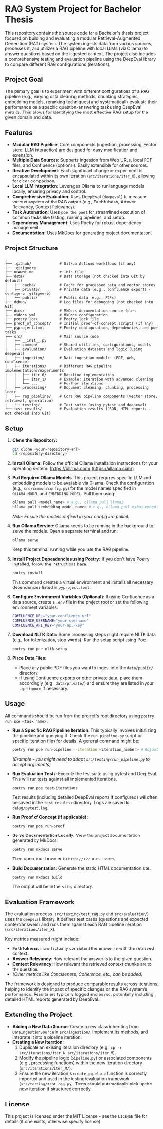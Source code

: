 # RAG System Project for Bachelor Thesis

This repository contains the source code for a Bachelor's thesis project focused on building and evaluating a modular Retrieval-Augmented Generation (RAG) system. The system ingests data from various sources, processes it, and utilizes a RAG pipeline with local LLMs (via Ollama) to answer questions based on the ingested context. The project also includes a comprehensive testing and evaluation pipeline using the DeepEval library to compare different RAG configurations (iterations).

## Project Goal

The primary goal is to experiment with different configurations of a RAG pipeline (e.g., varying data cleaning methods, chunking strategies, embedding models, reranking techniques) and systematically evaluate their performance on a specific question-answering task using DeepEval metrics. This allows for identifying the most effective RAG setup for the given domain and data.

## Features

*   **Modular RAG Pipeline**: Core components (ingestion, processing, vector store, LLM interaction) are designed for easy modification and extension.
*   **Multiple Data Sources**: Supports ingestion from Web URLs, local PDF files, and Confluence (optional). Easily extensible for other sources.
*   **Iterative Development**: Each significant change or experiment is encapsulated within its own iteration (`src/iterations/iter_X`), allowing for clear comparison.
*   **Local LLM Integration**: Leverages Ollama to run language models locally, ensuring privacy and control.
*   **Comprehensive Evaluation**: Uses DeepEval (`deepeval`) to measure various aspects of the RAG output (e.g., Faithfulness, Answer Relevancy, Context Relevancy).
*   **Task Automation**: Uses `poe the poet` for streamlined execution of common tasks like testing, running pipelines, and setup.
*   **Dependency Management**: Uses Poetry for robust dependency management.
*   **Documentation**: Uses MkDocs for generating project documentation.

## Project Structure

```
.
├── .github/             # GitHub Actions workflows (if any)
├── .gitignore
├── README.md            # This file
├── data/                # Data storage (not checked into Git by default)
│   ├── cache/           # Cache for processed data and vector stores
│   ├── private/         # Private data (e.g., Confluence exports - configure .gitignore)
│   └── public/          # Public data (e.g., PDFs)
├── debug/               # Log files for debugging (not checked into Git)
├── docs/                # MkDocs documentation source files
├── mkdocs.yml           # MkDocs configuration
├── poetry.lock          # Poetry lock file
├── proof_of_concept/    # Initial proof-of-concept scripts (if any)
├── pyproject.toml       # Poetry configuration, dependencies, and poe tasks
├── src/                 # Main source code
│   ├── __init__.py
│   ├── common/          # Shared utilities, configurations, models
│   ├── evaluation/      # Evaluation datasets and logic (using deepeval)
│   ├── ingestion/       # Data ingestion modules (PDF, Web, Confluence)
│   ├── iterations/      # Different RAG pipeline implementations/experiments
│   │   ├── iter_0/      # Baseline implementation
│   │   ├── iter_1/      # Example: Iteration with advanced cleaning
│   │   └── ...          # Further iterations
│   ├── processing/      # Document cleaning, chunking, processing logic
│   ├── rag_pipeline/    # Core RAG pipeline components (vector store, retrieval, generation)
│   └── testing/         # Test suite (using pytest and deepeval)
└── test_results/        # Evaluation results (JSON, HTML reports - not checked into Git)
```

## Setup

1.  **Clone the Repository:**
    ```bash
    git clone <your-repository-url>
    cd <repository-directory>
    ```

2.  **Install Ollama:**
    Follow the official Ollama installation instructions for your operating system: [https://ollama.com/](https://ollama.com/)

3.  **Pull Required Ollama Models:**
    This project requires specific LLM and embedding models to be available via Ollama. Check the configuration (e.g., `src/common/config.py`) for the model names specified in `OLLAMA_MODEL` and `EMBEDDING_MODEL`. Pull them using:
    ```bash
    ollama pull <model_name> # e.g., ollama pull llama3
    ollama pull <embedding_model_name> # e.g., ollama pull mxbai-embed-large
    ```
    *Note: Ensure the models defined in your config are pulled.*

4.  **Run Ollama Service:**
    Ollama needs to be running in the background to serve the models. Open a separate terminal and run:
    ```bash
    ollama serve
    ```
    Keep this terminal running while you use the RAG pipeline.

5.  **Install Project Dependencies using Poetry:**
    If you don't have Poetry installed, follow the instructions [here](https://python-poetry.org/docs/#installation).
    ```bash
    poetry install
    ```
    This command creates a virtual environment and installs all necessary dependencies listed in `pyproject.toml`.

6.  **Configure Environment Variables (Optional):**
    If using Confluence as a data source, create a `.env` file in the project root or set the following environment variables:
    ```bash
    CONFLUENCE_URL="your-confluence-url"
    CONFLUENCE_USERNAME="your-username"
    CONFLUENCE_API_KEY="your-api-key"
    ```

7.  **Download NLTK Data:**
    Some processing steps might require NLTK data (e.g., for tokenization, stop words). Run the setup script using Poe:
    ```bash
    poetry run poe nltk-setup
    ```

8.  **Place Data Files:**
    *   Place any public PDF files you want to ingest into the `data/public/` directory.
    *   If using Confluence exports or other private data, place them accordingly (e.g., `data/private/`) and ensure they are listed in your `.gitignore` if necessary.

## Usage

All commands should be run from the project's root directory using `poetry run poe <task_name>`.

*   **Run a Specific RAG Pipeline Iteration:**
    This typically involves initializing the pipeline and querying it. Check the `run_pipeline.py` script or specific iteration files for details. A general command might be:
    ```bash
    poetry run poe run-pipeline --iteration <iteration_number> # Adjust based on run_pipeline.py arguments
    ```
    *(Example - you might need to adapt `src/testing/run_pipeline.py` to accept arguments)*

*   **Run Evaluation Tests:**
    Execute the test suite using pytest and DeepEval. This will run tests against all implemented iterations.
    ```bash
    poetry run poe test-iterations
    ```
    Test results (including detailed DeepEval reports if configured) will often be saved in the `test_results/` directory. Logs are saved to `debug/pytest.log`.

*   **Run Proof of Concept (if applicable):**
    ```bash
    poetry run poe run-proof
    ```

*   **Serve Documentation Locally:**
    View the project documentation generated by MkDocs.
    ```bash
    poetry run mkdocs serve
    ```
    Then open your browser to `http://127.0.0.1:8000`.

*   **Build Documentation:**
    Generate the static HTML documentation site.
    ```bash
    poetry run mkdocs build
    ```
    The output will be in the `site/` directory.

## Evaluation Framework

The evaluation process (`src/testing/test_rag.py` and `src/evaluation/`) uses the `deepeval` library. It defines test cases (questions and expected context/answers) and runs them against each RAG pipeline iteration (`src/iterations/iter_X`).

Key metrics measured might include:

*   **Faithfulness**: How factually consistent the answer is with the retrieved context.
*   **Answer Relevancy**: How relevant the answer is to the given question.
*   **Context Relevancy**: How relevant the retrieved context chunks are to the question.
*   *(Other metrics like Conciseness, Coherence, etc., can be added)*

The framework is designed to produce comparable results across iterations, helping to identify the impact of specific changes on the RAG system's performance. Results are typically logged and saved, potentially including detailed HTML reports generated by DeepEval.

## Extending the Project

*   **Adding a New Data Source**: Create a new class inheriting from `DataIngestionSource` in `src/ingestion/`, implement its methods, and integrate it into a pipeline iteration.
*   **Creating a New Iteration**:
    1.  Duplicate an existing iteration directory (e.g., `cp -r src/iterations/iter_N src/iterations/iter_M`).
    2.  Modify the pipeline logic (`pipeline.py`) or associated components (e.g., processing functions) within the new iteration directory (`src/iterations/iter_M/`).
    3.  Ensure the new iteration's `create_pipeline` function is correctly imported and used in the testing/evaluation framework (`src/testing/test_rag.py`). Tests should automatically pick up the new iteration if structured correctly.

## License

This project is licensed under the MIT License - see the `LICENSE` file for details (if one exists, otherwise specify license).